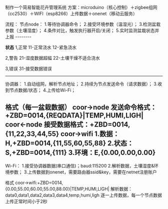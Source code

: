 
制作一个简易智能花卉管理系统
方案：microduino（核心控制）＋zigbee组网（cc2530）＋WIFI（esp8266）上传数据＋onenet（移动云服务）

流程：
节点node：
1.等待协调器命令；
2.接受环境参数（温湿光）；
3.检测盆栽参数（土壤湿度）；
4.条件对比，触发执行器开启/关闭；
5.实时监测盆栽状态并上报
----<data>----

**状态**
1,正常
11-正常浇水
12-紧急浇水

2,警告
21-湿度数据超幅
22-土壤干燥不适合浇水

3,错误
31-接受数据错误
**********
协调器：
1.自动组网，解析节点地址；
2.持续为节点发送命令（请求数据）；
3.收到节点数据/状态；
4.上传给Wi-Fi；

格式（每一盆栽数据）
coor->node
发送命令格式：+ZBD=0014,{REQDATA}|TEMP,HUMI,LIGH|
coor<-node
接受数据格式：+ZBD=0014,{11,22,33,44,55}
coor->wifi
1.数据：H,+ZBD=0014,{11,55,60,55,88}
2.状态：S,+ZBD=0014,{111}
3.环境：E,{0.00,0.00,0.00}
-------
Wi-Fi：
1.接受协调器数据(串口通信)；baud:115200
2.解析数据，土壤湿度&环境参数；
3.上传数据到onenet，需要路由器ssid&key，需要在netnet注册账户

格式
coor->wifi:+ZBD=0014,{0.00,55.00,60.00,55.00,88.00}|TEMP,HUMI,LIGH|
解析数据：data0,data1,data2,data3,data4,temp,humi,ligh
逐一上传数据，每一个节点数据上传正常时间小于2秒

